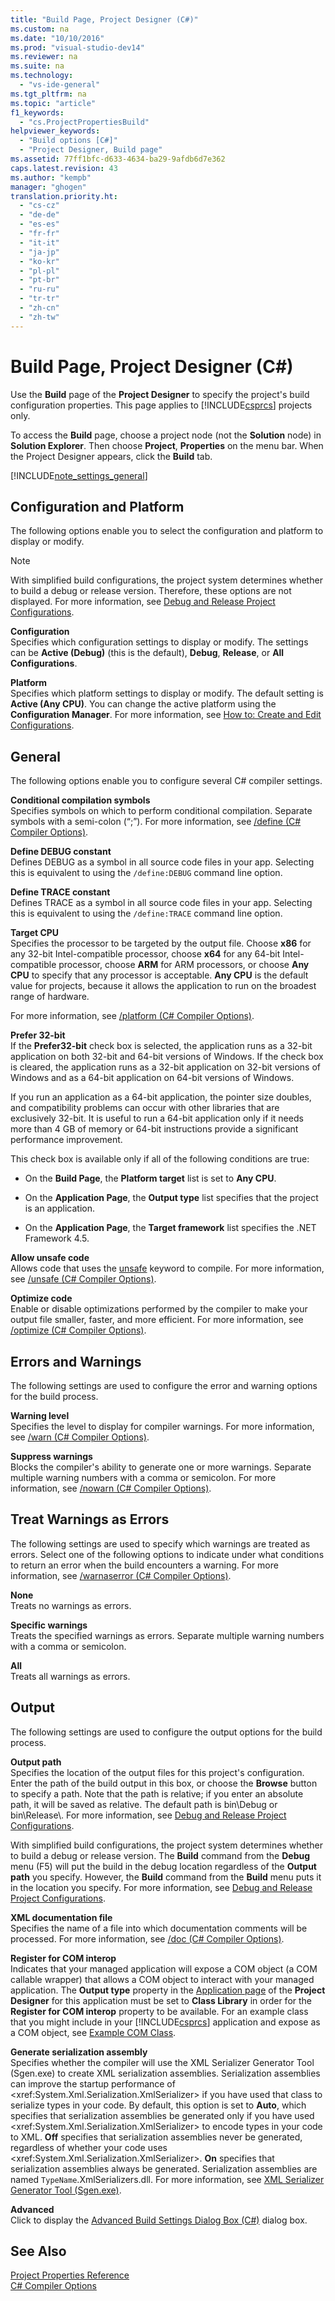 ```yaml
---
title: "Build Page, Project Designer (C#)"
ms.custom: na
ms.date: "10/10/2016"
ms.prod: "visual-studio-dev14"
ms.reviewer: na
ms.suite: na
ms.technology: 
  - "vs-ide-general"
ms.tgt_pltfrm: na
ms.topic: "article"
f1_keywords: 
  - "cs.ProjectPropertiesBuild"
helpviewer_keywords: 
  - "Build options [C#]"
  - "Project Designer, Build page"
ms.assetid: 77ff1bfc-d633-4634-ba29-9afdb6d7e362
caps.latest.revision: 43
ms.author: "kempb"
manager: "ghogen"
translation.priority.ht: 
  - "cs-cz"
  - "de-de"
  - "es-es"
  - "fr-fr"
  - "it-it"
  - "ja-jp"
  - "ko-kr"
  - "pl-pl"
  - "pt-br"
  - "ru-ru"
  - "tr-tr"
  - "zh-cn"
  - "zh-tw"
---
```

# Build Page, Project Designer (C#)
Use the **Build** page of the **Project Designer** to specify the project's build configuration properties. This page applies to [!INCLUDE[csprcs](../VS_debugger/includes/csprcs_md.md)] projects only.  
  
 To access the **Build** page, choose a project node (not the **Solution** node) in **Solution Explorer**. Then choose **Project**, **Properties** on the menu bar. When the Project Designer appears, click the **Build** tab.  
  
 [!INCLUDE[note_settings_general](../VS_debugger/includes/note_settings_general_md.md)]  
  
## Configuration and Platform  
 The following options enable you to select the configuration and platform to display or modify.  
  
> [!NOTE]
>  With simplified build configurations, the project system determines whether to build a debug or release version. Therefore, these options are not displayed. For more information, see [Debug and Release Project Configurations](assetId:///0440b300-0614-4511-901a-105b771b236e).  
  
 **Configuration**  
 Specifies which configuration settings to display or modify. The settings can be **Active (Debug)** (this is the default), **Debug**, **Release**, or **All Configurations**.  
  
 **Platform**  
 Specifies which platform settings to display or modify. The default setting is **Active (Any CPU)**. You can change the active platform using the **Configuration Manager**. For more information, see [How to: Create and Edit Configurations](../VS_IDE/how-to--create-and-edit-configurations.md).  
  
## General  
 The following options enable you to configure several C# compiler settings.  
  
 **Conditional compilation symbols**  
 Specifies symbols on which to perform conditional compilation. Separate symbols with a semi-colon (“;”). For more information, see [/define (C# Compiler Options)](../Topic/-define%20\(C%23%20Compiler%20Options\).md).  
  
 **Define DEBUG constant**  
 Defines DEBUG as a symbol in all source code files in your app. Selecting this is equivalent to using the `/define:DEBUG` command line option.  
  
 **Define TRACE constant**  
 Defines TRACE as a symbol in all source code files in your app. Selecting this is equivalent to using the `/define:TRACE` command line option.  
  
 **Target CPU**  
 Specifies the processor to be targeted by the output file. Choose **x86** for any 32-bit Intel-compatible processor, choose **x64** for any 64-bit Intel-compatible processor, choose **ARM** for ARM processors, or choose **Any CPU** to specify that any processor is acceptable. **Any CPU** is the default value for projects, because it allows the application to run on the broadest range of hardware.  
  
 For more information, see [/platform (C# Compiler Options)](../Topic/-platform%20\(C%23%20Compiler%20Options\).md).  
  
 **Prefer 32-bit**  
 If the **Prefer32-bit** check box is selected, the application runs as a 32-bit application on both 32-bit and 64-bit versions of Windows. If the check box is cleared, the application runs as a 32-bit application on 32-bit versions of Windows and as a 64-bit application on 64-bit versions of Windows.  
  
 If you run an application as a 64-bit application, the pointer size doubles, and compatibility problems can occur with other libraries that are exclusively 32-bit. It is useful to run a 64-bit application only if it needs more than 4 GB of memory or 64-bit instructions provide a significant performance improvement.  
  
 This check box is available only if all of the following conditions are true:  
  
-   On the **Build Page**, the **Platform target** list is set to **Any CPU**.  
  
-   On the **Application Page**, the **Output type** list specifies that the project is an application.  
  
-   On the **Application Page**, the **Target framework** list specifies the .NET Framework 4.5.  
  
 **Allow unsafe code**  
 Allows code that uses the [unsafe](../Topic/unsafe%20\(C%23%20Reference\).md) keyword to compile. For more information, see [/unsafe (C# Compiler Options)](../Topic/-unsafe%20\(C%23%20Compiler%20Options\).md).  
  
 **Optimize code**  
 Enable or disable optimizations performed by the compiler to make your output file smaller, faster, and more efficient. For more information, see [/optimize (C# Compiler Options)](../Topic/-optimize%20\(C%23%20Compiler%20Options\).md).  
  
## Errors and Warnings  
 The following settings are used to configure the error and warning options for the build process.  
  
 **Warning level**  
 Specifies the level to display for compiler warnings. For more information, see [/warn (C# Compiler Options)](../Topic/-warn%20\(C%23%20Compiler%20Options\).md).  
  
 **Suppress warnings**  
 Blocks the compiler's ability to generate one or more warnings. Separate multiple warning numbers with a comma or semicolon. For more information, see [/nowarn (C# Compiler Options)](../Topic/-nowarn%20\(C%23%20Compiler%20Options\).md).  
  
## Treat Warnings as Errors  
 The following settings are used to specify which warnings are treated as errors. Select one of the following options to indicate under what conditions to return an error when the build encounters a warning. For more information, see [/warnaserror (C# Compiler Options)](../Topic/-warnaserror%20\(C%23%20Compiler%20Options\).md).  
  
 **None**  
 Treats no warnings as errors.  
  
 **Specific warnings**  
 Treats the specified warnings as errors. Separate multiple warning numbers with a comma or semicolon.  
  
 **All**  
 Treats all warnings as errors.  
  
## Output  
 The following settings are used to configure the output options for the build process.  
  
 **Output path**  
 Specifies the location of the output files for this project's configuration. Enter the path of the build output in this box, or choose the **Browse** button to specify a path. Note that the path is relative; if you enter an absolute path, it will be saved as relative. The default path is bin\Debug or bin\Release\\. For more information, see [Debug and Release Project Configurations](assetId:///0440b300-0614-4511-901a-105b771b236e).  
  
 With simplified build configurations, the project system determines whether to build a debug or release version. The **Build** command from the **Debug** menu (F5) will put the build in the debug location regardless of the **Output path** you specify. However, the **Build** command from the **Build** menu puts it in the location you specify. For more information, see [Debug and Release Project Configurations](assetId:///0440b300-0614-4511-901a-105b771b236e).  
  
 **XML documentation file**  
 Specifies the name of a file into which documentation comments will be processed. For more information, see [/doc (C# Compiler Options)](../Topic/-doc%20\(C%23%20Compiler%20Options\).md).  
  
 **Register for COM interop**  
 Indicates that your managed application will expose a COM object (a COM callable wrapper) that allows a COM object to interact with your managed application. The **Output type** property in the [Application page](../VS_IDE/application-page--project-designer--visual-basic-.md) of the **Project Designer** for this application must be set to **Class Library** in order for the **Register for COM interop** property to be available. For an example class that you might include in your [!INCLUDE[csprcs](../VS_debugger/includes/csprcs_md.md)] application and expose as a COM object, see [Example COM Class](../Topic/Example%20COM%20Class%20\(C%23%20Programming%20Guide\).md).  
  
 **Generate serialization assembly**  
 Specifies whether the compiler will use the XML Serializer Generator Tool (Sgen.exe) to create XML serialization assemblies. Serialization assemblies can improve the startup performance of \<xref:System.Xml.Serialization.XmlSerializer> if you have used that class to serialize types in your code. By default, this option is set to **Auto**, which specifies that serialization assemblies be generated only if you have used \<xref:System.Xml.Serialization.XmlSerializer> to encode types in your code to XML. **Off** specifies that serialization assemblies never be generated, regardless of whether your code uses \<xref:System.Xml.Serialization.XmlSerializer>. **On** specifies that serialization assemblies always be generated. Serialization assemblies are named `TypeName`.XmlSerializers.dll. For more information, see [XML Serializer Generator Tool (Sgen.exe)](../Topic/XML%20Serializer%20Generator%20Tool%20\(Sgen.exe\).md).  
  
 **Advanced**  
 Click to display the [Advanced Build Settings Dialog Box (C#)](../VS_IDE/advanced-build-settings-dialog-box--csharp-.md) dialog box.  
  
## See Also  
 [Project Properties Reference](../VS_IDE/project-properties-reference.md)   
 [C# Compiler Options](../Topic/C%23%20Compiler%20Options.md)